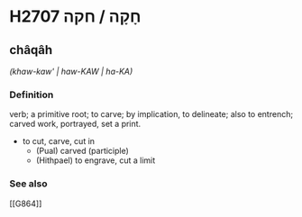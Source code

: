 # H2707 חָקָה / חקה

## châqâh

_(khaw-kaw' | haw-KAW | ha-KA)_

### Definition

verb; a primitive root; to carve; by implication, to delineate; also to entrench; carved work, portrayed, set a print.

- to cut, carve, cut in
    - (Pual) carved (participle)
    - (Hithpael) to engrave, cut a limit
### See also

[[G864]]

